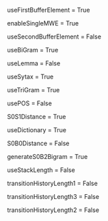 useFirstBufferElement = True

enableSingleMWE = True

useSecondBufferElement = False

useBiGram = True

useLemma = False

useSytax = True

useTriGram = True

usePOS = False

S0S1Distance = True

useDictionary = True

S0B0Distance = False

generateS0B2Bigram = True

useStackLength = False

transitionHistoryLength1 = False

transitionHistoryLength3 = False

transitionHistoryLength2 = False

